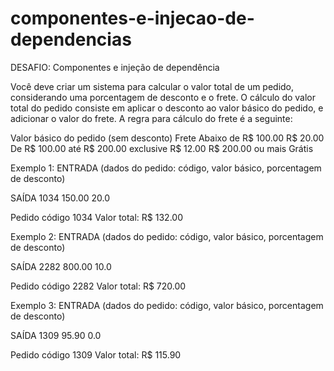 # componentes-e-injecao-de-dependencias

DESAFIO: Componentes e injeção de dependência

Você deve criar um sistema para calcular o valor total de um pedido, considerando uma porcentagem
de desconto e o frete. O cálculo do valor total do pedido consiste em aplicar o desconto ao valor
básico do pedido, e adicionar o valor do frete. A regra para cálculo do frete é a seguinte:

Valor básico do pedido (sem desconto) Frete
Abaixo de R$ 100.00 R$ 20.00
De R$ 100.00 até R$ 200.00 exclusive R$ 12.00
R$ 200.00 ou mais Grátis

Exemplo 1:
ENTRADA (dados do pedido: código, valor básico,
porcentagem de desconto)

SAÍDA
1034
150.00
20.0

Pedido código 1034
Valor total: R$ 132.00

Exemplo 2:
ENTRADA (dados do pedido: código, valor básico,
porcentagem de desconto)

SAÍDA
2282
800.00
10.0

Pedido código 2282
Valor total: R$ 720.00

Exemplo 3:
ENTRADA (dados do pedido: código, valor básico,
porcentagem de desconto)

SAÍDA
1309
95.90
0.0

Pedido código 1309
Valor total: R$ 115.90
